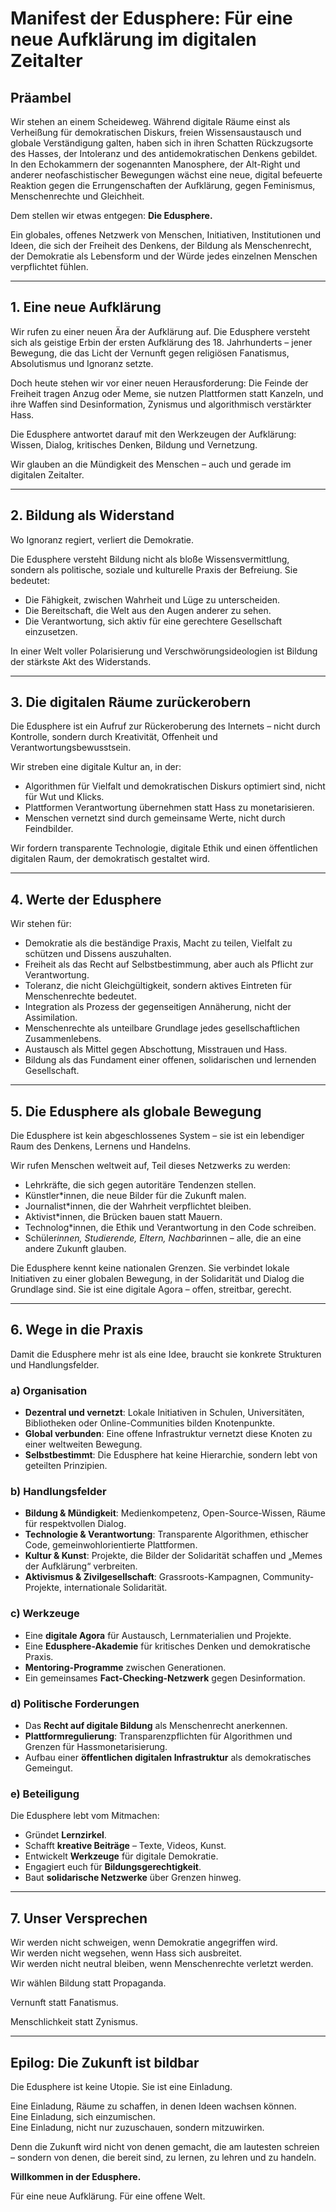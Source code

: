# Manifest der Edusphere: Für eine neue Aufklärung im digitalen Zeitalter  

## Präambel  
Wir stehen an einem Scheideweg. Während digitale Räume einst als Verheißung für demokratischen Diskurs, freien Wissensaustausch und globale Verständigung galten, haben sich in ihren Schatten Rückzugsorte des Hasses, der Intoleranz und des antidemokratischen Denkens gebildet. In den Echokammern der sogenannten Manosphere, der Alt-Right und anderer neofaschistischer Bewegungen wächst eine neue, digital befeuerte Reaktion gegen die Errungenschaften der Aufklärung, gegen Feminismus, Menschenrechte und Gleichheit.  

Dem stellen wir etwas entgegen: **Die Edusphere.**  

Ein globales, offenes Netzwerk von Menschen, Initiativen, Institutionen und Ideen, die sich der Freiheit des Denkens, der Bildung als Menschenrecht, der Demokratie als Lebensform und der Würde jedes einzelnen Menschen verpflichtet fühlen.  

---

## 1. Eine neue Aufklärung  
Wir rufen zu einer neuen Ära der Aufklärung auf. Die Edusphere versteht sich als geistige Erbin der ersten Aufklärung des 18. Jahrhunderts – jener Bewegung, die das Licht der Vernunft gegen religiösen Fanatismus, Absolutismus und Ignoranz setzte.  

Doch heute stehen wir vor einer neuen Herausforderung: Die Feinde der Freiheit tragen Anzug oder Meme, sie nutzen Plattformen statt Kanzeln, und ihre Waffen sind Desinformation, Zynismus und algorithmisch verstärkter Hass.  

Die Edusphere antwortet darauf mit den Werkzeugen der Aufklärung: Wissen, Dialog, kritisches Denken, Bildung und Vernetzung.  

Wir glauben an die Mündigkeit des Menschen – auch und gerade im digitalen Zeitalter.  

---

## 2. Bildung als Widerstand  
Wo Ignoranz regiert, verliert die Demokratie.  

Die Edusphere versteht Bildung nicht als bloße Wissensvermittlung, sondern als politische, soziale und kulturelle Praxis der Befreiung. Sie bedeutet:  

- Die Fähigkeit, zwischen Wahrheit und Lüge zu unterscheiden.  
- Die Bereitschaft, die Welt aus den Augen anderer zu sehen.  
- Die Verantwortung, sich aktiv für eine gerechtere Gesellschaft einzusetzen.  

In einer Welt voller Polarisierung und Verschwörungsideologien ist Bildung der stärkste Akt des Widerstands.  

---

## 3. Die digitalen Räume zurückerobern  
Die Edusphere ist ein Aufruf zur Rückeroberung des Internets – nicht durch Kontrolle, sondern durch Kreativität, Offenheit und Verantwortungsbewusstsein.  

Wir streben eine digitale Kultur an, in der:  

- Algorithmen für Vielfalt und demokratischen Diskurs optimiert sind, nicht für Wut und Klicks.  
- Plattformen Verantwortung übernehmen statt Hass zu monetarisieren.  
- Menschen vernetzt sind durch gemeinsame Werte, nicht durch Feindbilder.  

Wir fordern transparente Technologie, digitale Ethik und einen öffentlichen digitalen Raum, der demokratisch gestaltet wird.  

---

## 4. Werte der Edusphere  
Wir stehen für:  

- Demokratie als die beständige Praxis, Macht zu teilen, Vielfalt zu schützen und Dissens auszuhalten.  
- Freiheit als das Recht auf Selbstbestimmung, aber auch als Pflicht zur Verantwortung.  
- Toleranz, die nicht Gleichgültigkeit, sondern aktives Eintreten für Menschenrechte bedeutet.  
- Integration als Prozess der gegenseitigen Annäherung, nicht der Assimilation.  
- Menschenrechte als unteilbare Grundlage jedes gesellschaftlichen Zusammenlebens.  
- Austausch als Mittel gegen Abschottung, Misstrauen und Hass.  
- Bildung als das Fundament einer offenen, solidarischen und lernenden Gesellschaft.  

---

## 5. Die Edusphere als globale Bewegung  
Die Edusphere ist kein abgeschlossenes System – sie ist ein lebendiger Raum des Denkens, Lernens und Handelns.  

Wir rufen Menschen weltweit auf, Teil dieses Netzwerks zu werden:  

- Lehrkräfte, die sich gegen autoritäre Tendenzen stellen.  
- Künstler*innen, die neue Bilder für die Zukunft malen.  
- Journalist*innen, die der Wahrheit verpflichtet bleiben.  
- Aktivist*innen, die Brücken bauen statt Mauern.  
- Technolog*innen, die Ethik und Verantwortung in den Code schreiben.  
- Schüler*innen, Studierende, Eltern, Nachbar*innen – alle, die an eine andere Zukunft glauben.  

Die Edusphere kennt keine nationalen Grenzen. Sie verbindet lokale Initiativen zu einer globalen Bewegung, in der Solidarität und Dialog die Grundlage sind. Sie ist eine digitale Agora – offen, streitbar, gerecht.  

---

## 6. Wege in die Praxis  
Damit die Edusphere mehr ist als eine Idee, braucht sie konkrete Strukturen und Handlungsfelder.  

### a) Organisation  
- **Dezentral und vernetzt**: Lokale Initiativen in Schulen, Universitäten, Bibliotheken oder Online-Communities bilden Knotenpunkte.  
- **Global verbunden**: Eine offene Infrastruktur vernetzt diese Knoten zu einer weltweiten Bewegung.  
- **Selbstbestimmt**: Die Edusphere hat keine Hierarchie, sondern lebt von geteilten Prinzipien.  

### b) Handlungsfelder  
- **Bildung & Mündigkeit**: Medienkompetenz, Open-Source-Wissen, Räume für respektvollen Dialog.  
- **Technologie & Verantwortung**: Transparente Algorithmen, ethischer Code, gemeinwohlorientierte Plattformen.  
- **Kultur & Kunst**: Projekte, die Bilder der Solidarität schaffen und „Memes der Aufklärung“ verbreiten.  
- **Aktivismus & Zivilgesellschaft**: Grassroots-Kampagnen, Community-Projekte, internationale Solidarität.  

### c) Werkzeuge  
- Eine **digitale Agora** für Austausch, Lernmaterialien und Projekte.  
- Eine **Edusphere-Akademie** für kritisches Denken und demokratische Praxis.  
- **Mentoring-Programme** zwischen Generationen.  
- Ein gemeinsames **Fact-Checking-Netzwerk** gegen Desinformation.  

### d) Politische Forderungen  
- Das **Recht auf digitale Bildung** als Menschenrecht anerkennen.  
- **Plattformregulierung**: Transparenzpflichten für Algorithmen und Grenzen für Hassmonetarisierung.  
- Aufbau einer **öffentlichen digitalen Infrastruktur** als demokratisches Gemeingut.  

### e) Beteiligung  
Die Edusphere lebt vom Mitmachen:  
- Gründet **Lernzirkel**.  
- Schafft **kreative Beiträge** – Texte, Videos, Kunst.  
- Entwickelt **Werkzeuge** für digitale Demokratie.  
- Engagiert euch für **Bildungsgerechtigkeit**.  
- Baut **solidarische Netzwerke** über Grenzen hinweg.  

---

## 7. Unser Versprechen  
Wir werden nicht schweigen, wenn Demokratie angegriffen wird.  
Wir werden nicht wegsehen, wenn Hass sich ausbreitet.  
Wir werden nicht neutral bleiben, wenn Menschenrechte verletzt werden.  

Wir wählen Bildung statt Propaganda.  

Vernunft statt Fanatismus.  

Menschlichkeit statt Zynismus.  

---

## Epilog: Die Zukunft ist bildbar  
Die Edusphere ist keine Utopie. Sie ist eine Einladung.  

Eine Einladung, Räume zu schaffen, in denen Ideen wachsen können.  
Eine Einladung, sich einzumischen.  
Eine Einladung, nicht nur zuzuschauen, sondern mitzuwirken.  

Denn die Zukunft wird nicht von denen gemacht, die am lautesten schreien – sondern von denen, die bereit sind, zu lernen, zu lehren und zu handeln.  

**Willkommen in der Edusphere.**  

Für eine neue Aufklärung. Für eine offene Welt.  
